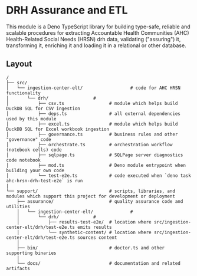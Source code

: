 # DRH Assurance and ETL

This module is a Deno TypeScript library for building type-safe, reliable and
scalable procedures for extracting Accountable Health Communities (AHC)
Health-Related Social Needs (HRSN) drh data, validating ("assuring") it,
transforming it, enriching it and loading it in a relational or other database.

## Layout

```
/
├── src/
│   └── ingestion-center-elt/                  # code for AHC HRSN functionality
│       └── drh/                 # 
│           ├── csv.ts                 # module which helps build DuckDB SQL for CSV ingestion
│           ├── deps.ts                # all external dependencies used by this module
│           ├── excel.ts               # module which helps build DuckDB SQL for Excel workbook ingestion
│           ├── governance.ts          # business rules and other "governance" code  
│           ├── orchestrate.ts         # orchestration workflow (notebook cells) code
│           ├── sqlpage.ts             # SQLPage server diagnostics code notebook 
│           ├── mod.ts                 # Deno module entrypoint when building your own code
│           └── test-e2e.ts            # code executed when `deno task ahc-hrsn-drh-test-e2e` is run
|
└── support/                           # scripts, libraries, and modules which support this project for development or deployment
    ├── assurance/                     # quality assurance code and utilities
    │   └── ingestion-center-elt/              # 
    │       └── drh/             # 
    │           ├── results-test-e2e/  # location where src/ingestion-center-elt/drh/test-e2e.ts emits results
    │           └── synthetic-content/ # location where src/ingestion-center-elt/drh/test-e2e.ts sources content
    │
    ├── bin/                           # doctor.ts and other supporting binaries
    │
    └── docs/                          # documentation and related artifacts
```
